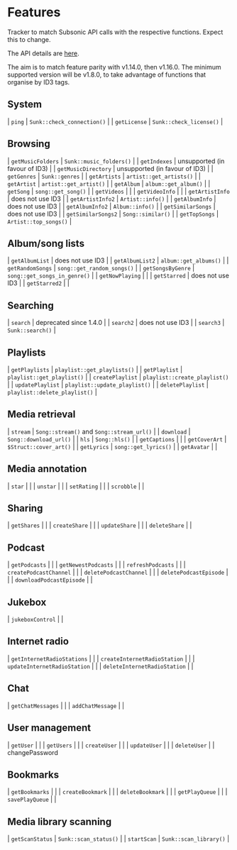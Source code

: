 # Features

Tracker to match Subsonic API calls with the respective functions. Expect this
to change.

The API details are [here](http://www.subsonic.org/pages/api.jsp).

The aim is to match feature parity with v1.14.0, then v1.16.0. The minimum
supported version will be v1.8.0, to take advantage of functions that organise
by ID3 tags.

## System

| `ping`       | `Sunk::check_connection()` |
| `getLicense` | `Sunk::check_license()`    |

## Browsing

| `getMusicFolders`   | `Sunk::music_folders()`        |
| `getIndexes`        | unsupported (in favour of ID3) |
| `getMusicDirectory` | unsupported (in favour of ID3) |
| `getGenres`         | `Sunk::genres`                 |
| `getArtists`        | `artist::get_artists()`        |
| `getArtist`         | `artist::get_artist()`         |
| `getAlbum`          | `album::get_album()`           |
| `getSong`           | `song::get_song()`             |
| `getVideos`         |                                |
| `getVideoInfo`      |                                |
| `getArtistInfo`     | does not use ID3               |
| `getArtistInfo2`    | `Artist::info()`               |
| `getAlbumInfo`      | does not use ID3               |
| `getAlbumInfo2`     | `Album::info()`                |
| `getSimilarSongs`   | does not use ID3               |
| `getSimilarSongs2`  | `Song::similar()`              |
| `getTopSongs`       | `Artist::top_songs()`          |

## Album/song lists

| `getAlbumList`    | does not use ID3             |
| `getAlbumList2`   | `album::get_albums()`        |
| `getRandomSongs`  | `song::get_random_songs()`   |
| `getSongsByGenre` | `song::get_songs_in_genre()` |
| `getNowPlaying`   |                              |
| `getStarred`      | does not use ID3             |
| `getStarred2`     |                              |

## Searching

| `search`  | deprecated since 1.4.0 |
| `search2` | does not use ID3       |
| `search3` | `Sunk::search()`       |

## Playlists

| `getPlaylists`   | `playlist::get_playlists()`   |
| `getPlaylist`    | `playlist::get_playlist()`    |
| `createPlaylist` | `playlist::create_playlist()` |
| `updatePlaylist` | `playlist::update_playlist()` |
| `deletePlaylist` | `playlist::delete_playlist()` |

## Media retrieval

| `stream`      | `Song::stream()` and `Song::stream_url()` |
| `download`    | `Song::download_url()`                    |
| `hls`         | `Song::hls()`                             |
| `getCaptions` |                                           |
| `getCoverArt` | `$Struct::cover_art()`                    |
| `getLyrics`   | `song::get_lyrics()`                      |
| `getAvatar`   |                                           |

## Media annotation

| `star`      |   |
| `unstar`    |   |
| `setRating` |   |
| `scrobble`  |   |

## Sharing

| `getShares`   |   |
| `createShare` |   |
| `updateShare` |   |
| `deleteShare` |   |

## Podcast

| `getPodcasts`            |   |
| `getNewestPodcasts`      |   |
| `refreshPodcasts`        |   |
| `createPodcastChannel`   |   |
| `deletePodcastChannel`   |   |
| `deletePodcastEpisode`   |   |
| `downloadPodcastEpisode` |   |

## Jukebox

| `jukeboxControl` | |

## Internet radio

| `getInternetRadioStations`   |   |
| `createInternetRadioStation` |   |
| `updateInternetRadioStation` |   |
| `deleteInternetRadioStation` |   |
    
## Chat

| `getChatMessages` |   |
| `addChatMessage`  |   |
    
## User management

| `getUser`    |   |
| `getUsers`   |   |
| `createUser` |   |
| `updateUser` |   |
| `deleteUser` |   |
changePassword

## Bookmarks

| `getBookmarks`   |   |
| `createBookmark` |   |
| `deleteBookmark` |   |
| `getPlayQueue`   |   |
| `savePlayQueue`  |   |
    
## Media library scanning

| `getScanStatus` | `Sunk::scan_status()`  |
| `startScan`     | `Sunk::scan_library()` |
